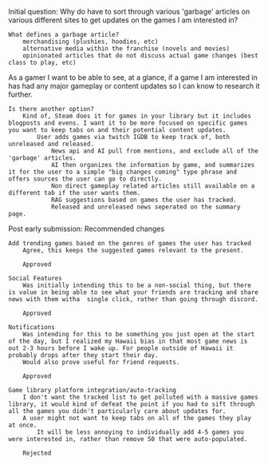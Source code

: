Initial question:
Why do have to sort through various 'garbage' articles on various different sites to get updates on the games I am interested in?

    What defines a garbage article?
        merchandising (plushies, hoodies, etc)
        alternative media within the franchise (novels and movies)
        opinionated articles that do not discuss actual game changes (best class to play, etc)

As a gamer I want to be able to see, at a glance, if a game I am interested in has had any major gameplay or content updates so I can know to research it further.

    Is there another option?
        Kind of, Steam does it for games in your library but it includes blogposts and evens. I want it to be more focused on specific games you want to keep tabs on and their potential content updates.
            User adds games via twitch IGDB to keep track of, both unreleased and released.
                News api and AI pull from mentions, and exclude all of the 'garbage' articles.
                AI then organizes the information by game, and summarizes it for the user to a simple "big changes coming" type phrase and offers sources the user can go to directly.
                Non direct gameplay related articles still available on a different tab if the user wants them.
                RAG suggestions based on games the user has tracked.
                Released and unreleased news seperated on the summary page.
    
Post early submission:
Recommended changes

    Add trending games based on the genres of games the user has tracked
        Agree, this keeps the suggested games relevant to the present.

        Approved
    
    Social Features
        Was initially intending this to be a non-social thing, but there is value in being able to see what your friends are tracking and share news with them witha  single click, rather than going through discord.

        Approved
    
    Notifications
        Was intending for this to be something you just open at the start of the day, but I realized my Hawaii bias in that most game news is out 2-3 hours before I wake up. For people outside of Hawaii it probably drops after they start their day.
        Would also prove useful for friend requests.

        Approved

    Game library platform integration/auto-tracking
        I don't want the tracked list to get polluted with a massive games library, it would kind of defeat the point if you had to sift through all the games you didn't particularly care about updates for.
        A user might not want to keep tabs on all of the games they play at once.
            It will be less annoying to individually add 4-5 games you were interested in, rather than remove 50 that were auto-populated.

        Rejected

    
